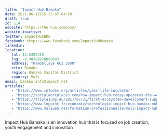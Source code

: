 ```yaml
---
title: "Impact Hub Bamako"
date: 2021-06-12T15:35:07-04:00
draft: true
id: 114
website: https://the-hub.company/
website-inactive: 
twitter: ImpactHubBKO
facebook: https://www.facebook.com/ImpactHubBamako
linkedin: 
location: 
   lat: 12.6392316
   lng: -8.00288920000003
   address: "Hamdallaye ACI 2000"
   city: Bamako
   region: Bamako Capital District
   country: Mali
email: bamako.info@impact.net
articles:
   - "https://www.infodev.org/articles/year-life-incubator"
   - "https://socialworkplaces.com/how-impact-hub-today-operates-the-world-largest-coworking-franchise/"
   - "https://triplejump.eu/2017/07/31/first-ecosystem-development-support-in-west-africa/"
   - "https://www.lepoint.fr/economie/technologie-impact-hub-bamako-mohamed-keita-creer-les-entrepreneurs-du-futur-05-01-2016-2007159_28.php"
   - "https://www.maliweb.net/formation-professionnelle/mali-impact-hub-bamako-ambitionne-de-promouvoir-linsertion-professionnelle-2917257.html"
---
```

Impact Hub Bamako is an innovation hub that is focused on job creation, youth engagement and innovation
